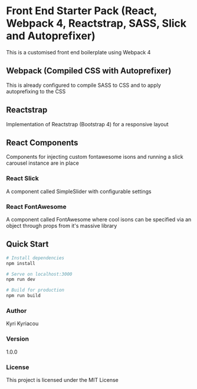 # Front End Starter Pack (React, Webpack 4, Reactstrap, SASS, Slick and Autoprefixer)
This is a customised front end boilerplate using Webpack 4

## Webpack (Compiled CSS with Autoprefixer)
This is already configured to compile SASS to CSS and to apply autoprefixing to the CSS

## Reactstrap
Implementation of Reactstrap (Bootstrap 4) for a responsive layout

## React Components
Components for injecting custom fontawesome isons and running a slick carousel instance are in place

### React Slick
A component called SimpleSlider with configurable settings

### React FontAwesome
A component called FontAwesome where cool isons can be specified via an object through props from it's massive library 

## Quick Start

``` bash
# Install dependencies
npm install

# Serve on localhost:3000
npm run dev

# Build for production
npm run build
```
### Author

Kyri Kyriacou

### Version

1.0.0

### License

This project is licensed under the MIT License
